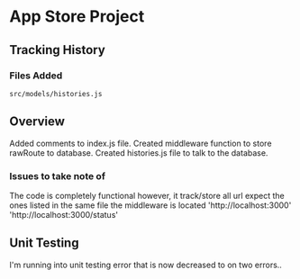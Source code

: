 # App Store Project

## Tracking History

### Files Added

```
src/models/histories.js
```

## Overview

Added comments to index.js file.
Created middleware function to store rawRoute to database.
Created histories.js file to talk to the database.



### Issues to take note of

The code is completely functional however, it track/store all url expect the ones listed in the same file the middleware is located
'http://localhost:3000'
'http://localhost:3000/status'


## Unit Testing

I'm running into unit testing error that is now decreased to on two errors..

